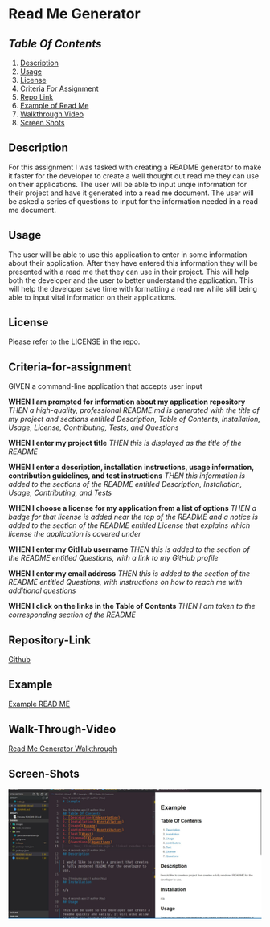 # Read Me Generator

## *Table Of Contents*

1. [Description](#description)
2. [Usage](#usage)
3. [License](#license)
4. [Criteria For Assignment](#criteria-for-assignment)
5. [Repo Link](#repository-link)
6. [Example of Read Me](#example)
7. [Walkthrough Video](#walk-through-video)
8. [Screen Shots](#screen-shots)

## Description

For this assignment I was tasked with creating a README generator to make it faster for the developer to create a well thought out read me they can use on their applications. The user will be able to input unqie information for their project and have it generated into a read me document. The user will be asked a series of questions to input for the information needed in a read me document.

## Usage

The user will be able to use this application to enter in some information about their application. After they have entered this information they will be presented with a read me that they can use in their project. This will help both the developer and the user to better understand the application. This will help the developer save time with formatting a read me while still being able to input vital information on their applications.

## License

Please refer to the LICENSE in the repo.

## Criteria-for-assignment

GIVEN a command-line application that accepts user input

**WHEN I am prompted for information about my application repository**
*THEN a high-quality, professional README.md is generated with the title of my project and sections entitled Description, Table of Contents, Installation, Usage, License, Contributing, Tests, and Questions*

**WHEN I enter my project title**
*THEN this is displayed as the title of the README*

**WHEN I enter a description, installation instructions, usage information, contribution guidelines, and test instructions**
*THEN this information is added to the sections of the README entitled Description, Installation, Usage, Contributing, and Tests*

**WHEN I choose a license for my application from a list of options**
*THEN a badge for that license is added near the top of the README and a notice is added to the section of the README entitled License that explains which license the application is covered under*

**WHEN I enter my GitHub username**
*THEN this is added to the section of the README entitled Questions, with a link to my GitHub profile*

**WHEN I enter my email address**
*THEN this is added to the section of the README entitled Questions, with instructions on how to reach me with additional questions*

**WHEN I click on the links in the Table of Contents**
*THEN I am taken to the corresponding section of the README*

## Repository-Link

[Github](https://github.com/PintoDrop/enigma)

## Example

[Example READ ME](https://github.com/PintoDrop/enigma/blob/main/README-EX.md)

## Walk-Through-Video

[Read Me Generator Walkthrough](https://drive.google.com/file/d/1i_wA-M-NA0RXtGbiixLUx7LusbwYneZ3/view)

## Screen-Shots

![Example Of Read Me Screenshot](./images/ExampleReadMe.JPG)